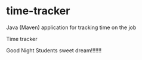 # time-tracker
Java (Maven) application for tracking time on the job

Time tracker

Good Night Students sweet dream!!!!!!!
